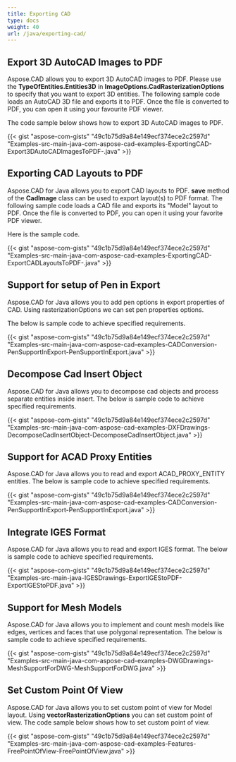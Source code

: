 ```yaml
---
title: Exporting CAD
type: docs
weight: 40
url: /java/exporting-cad/
---
```


## **Export 3D AutoCAD Images to PDF**
Aspose.CAD allows you to export 3D AutoCAD images to PDF. Please use the **TypeOfEntities.Entities3D** in **ImageOptions.CadRasterizationOptions** to specify that you want to export 3D entities.
The following sample code loads an AutoCAD 3D file and exports it to PDF. Once the file is converted to PDF, you can open it using your favourite PDF viewer.

The code sample below shows how to export 3D AutoCAD images to PDF.

{{< gist "aspose-com-gists" "49c1b75d9a84e149ecf374ece2c2597d" "Examples-src-main-java-com-aspose-cad-examples-ExportingCAD-Export3DAutoCADImagesToPDF-.java" >}}


## **Exporting CAD Layouts to PDF**
Aspose.CAD for Java allows you to export CAD layouts to PDF. **save** method of the **CadImage** class can be used to export layout(s) to PDF format.
The following sample code loads a CAD file and exports its "Model" layout to PDF. Once the file is converted to PDF, you can open it using your favorite PDF viewer.

Here is the sample code.

{{< gist "aspose-com-gists" "49c1b75d9a84e149ecf374ece2c2597d" "Examples-src-main-java-com-aspose-cad-examples-ExportingCAD-ExportCADLayoutsToPDF-.java" >}}
## **Support for setup of Pen in Export**
Aspose.CAD for Java allows you to add pen options in export properties of CAD. Using rasterizationOptions we can set pen properties options.

The below is sample code to achieve specified requirements.

{{< gist "aspose-com-gists" "49c1b75d9a84e149ecf374ece2c2597d" "Examples-src-main-java-com-aspose-cad-examples-CADConversion-PenSupportInExport-PenSupportInExport.java" >}}
## **Decompose Cad Insert Object**
Aspose.CAD for Java allows you to decompose cad objects and process separate entities inside insert. The below is sample code to achieve specified requirements.

{{< gist "aspose-com-gists" "49c1b75d9a84e149ecf374ece2c2597d" "Examples-src-main-java-com-aspose-cad-examples-DXFDrawings-DecomposeCadInsertObject-DecomposeCadInsertObject.java" >}}
## **Support for ACAD Proxy Entities**
Aspose.CAD for Java allows you to read and export ACAD_PROXY_ENTITY entities. The below is sample code to achieve specified requirements.

{{< gist "aspose-com-gists" "49c1b75d9a84e149ecf374ece2c2597d" "Examples-src-main-java-com-aspose-cad-examples-CADConversion-PenSupportInExport-PenSupportInExport.java" >}}
## **Integrate IGES Format**
Aspose.CAD for Java allows you to read and export IGES format. The below is sample code to achieve specified requirements.

{{< gist "aspose-com-gists" "49c1b75d9a84e149ecf374ece2c2597d" "Examples-src-main-java-IGESDrawings-ExportIGEStoPDF-ExportIGEStoPDF.java" >}}
## **Support for Mesh Models**
Aspose.CAD for Java allows you to implement and count mesh models like edges, vertices and faces that use polygonal representation. The below is sample code to achieve specified requirements.

{{< gist "aspose-com-gists" "49c1b75d9a84e149ecf374ece2c2597d" "Examples-src-main-java-com-aspose-cad-examples-DWGDrawings-MeshSupportForDWG-MeshSupportForDWG.java" >}}
## **Set Custom Point Of View**
Aspose.CAD for Java allows you to set custom point of view for Model layout. Using **vectorRasterizationOptions** you can set custom point of view. The code sample below shows how to set custom point of view.

{{< gist "aspose-com-gists" "49c1b75d9a84e149ecf374ece2c2597d" "Examples-src-main-java-com-aspose-cad-examples-Features-FreePointOfView-FreePointOfView.java" >}}
